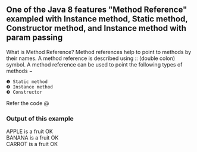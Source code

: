 ## One of the Java 8 features "Method Reference" exampled with Instance method, Static method, Constructor method, and Instance method with param passing

What is Method Reference?
	Method references help to point to methods by their names. A method reference is described using :: (double colon) symbol. A method reference can be used to point the following types of methods −

    ❶ Static method
    ❷ Instance method
    ❸ Constructor 

Refer the code @ 

### Output of this example

APPLE is a fruit OK</br>
BANANA is a fruit OK</br>
CARROT is a fruit OK